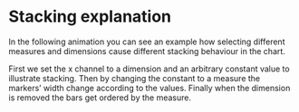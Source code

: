 # Stacking explanation

In the following animation you can see an example how selecting different measures and
dimensions cause different stacking behaviour in the chart. 

First we set the x channel to a dimension and an arbitrary constant value to
illustrate stacking. Then by changing the constant to a measure the markers’ width change
according to the values. Finally when the dimension is removed the bars get
ordered by the measure.

<div id="tutorial_01"></div>

<script src="../stacking_explanation.js"></script>
